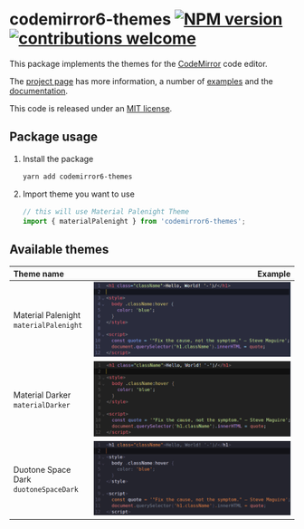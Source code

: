 <!-- NOTE: README.md is generated from src/README.md -->

# codemirror6-themes [![NPM version]](https://www.npmjs.org/package/codemirror6-themes) [![contributions welcome]](https://github.com/ivqonsanada/codemirror6-themes/issues)

This package implements the themes for the [CodeMirror] code editor.

The [project page] has more information, a number of [examples] and the [documentation].

This code is released under an [MIT license].

## Package usage

1. Install the package
   ```bash
   yarn add codemirror6-themes
   ```
2. Import theme you want to use
   ```javascript
   // this will use Material Palenight Theme
   import { materialPalenight } from 'codemirror6-themes';
   ```

## Available themes

| Theme name                                  |               Example |
| :------------------------------------------ | --------------------: |
| Material Palenight <br> `materialPalenight` | ![Material Palenight] |
| Material Darker <br> `materialDarker`       |    ![Material Darker] |
| Duotone Space Dark <br> `duotoneSpaceDark`  | ![Duotone Space Dark] |

<!-- CodeMirror -->

[codemirror]: https://codemirror.net/6/
[project page]: https://codemirror.net/6/
[examples]: https://codemirror.net/6/examples/
[documentation]: https://codemirror.net/6/docs/

<!-- LICENSE -->

[mit license]: https://github.com/ivqonsanada/codemirror6-themes/tree/main/LICENSE

<!-- Badges -->

[npm version]: https://img.shields.io/npm/v/codemirror6-themes.svg
[contributions welcome]: https://img.shields.io/badge/contributions-welcome-brightgreen.svg?style=flat

<!-- Theme Examples -->

[material palenight]: ./examples/material-palenight.png
[material darker]: ./examples/material-darker.png
[duotone space dark]: ./examples/duotone-space-dark.png
